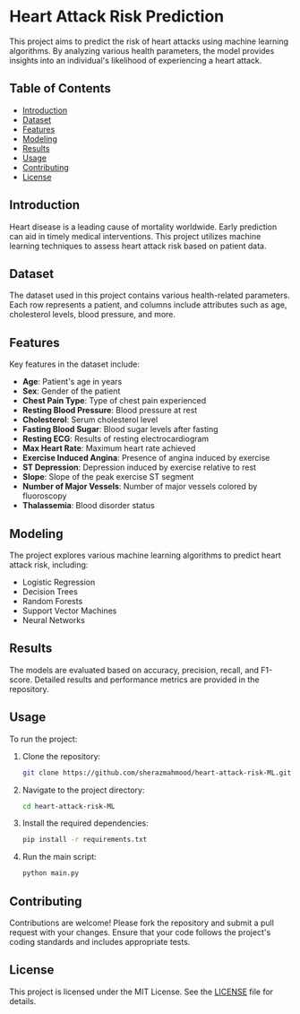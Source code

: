 # Heart Attack Risk Prediction

This project aims to predict the risk of heart attacks using machine learning algorithms. By analyzing various health parameters, the model provides insights into an individual's likelihood of experiencing a heart attack.

## Table of Contents

- [Introduction](#introduction)
- [Dataset](#dataset)
- [Features](#features)
- [Modeling](#modeling)
- [Results](#results)
- [Usage](#usage)
- [Contributing](#contributing)
- [License](#license)

## Introduction

Heart disease is a leading cause of mortality worldwide. Early prediction can aid in timely medical interventions. This project utilizes machine learning techniques to assess heart attack risk based on patient data.

## Dataset

The dataset used in this project contains various health-related parameters. Each row represents a patient, and columns include attributes such as age, cholesterol levels, blood pressure, and more.

## Features

Key features in the dataset include:

- **Age**: Patient's age in years
- **Sex**: Gender of the patient
- **Chest Pain Type**: Type of chest pain experienced
- **Resting Blood Pressure**: Blood pressure at rest
- **Cholesterol**: Serum cholesterol level
- **Fasting Blood Sugar**: Blood sugar levels after fasting
- **Resting ECG**: Results of resting electrocardiogram
- **Max Heart Rate**: Maximum heart rate achieved
- **Exercise Induced Angina**: Presence of angina induced by exercise
- **ST Depression**: Depression induced by exercise relative to rest
- **Slope**: Slope of the peak exercise ST segment
- **Number of Major Vessels**: Number of major vessels colored by fluoroscopy
- **Thalassemia**: Blood disorder status

## Modeling

The project explores various machine learning algorithms to predict heart attack risk, including:

- Logistic Regression
- Decision Trees
- Random Forests
- Support Vector Machines
- Neural Networks

## Results

The models are evaluated based on accuracy, precision, recall, and F1-score. Detailed results and performance metrics are provided in the repository.

## Usage

To run the project:

1. Clone the repository:
   ```bash
   git clone https://github.com/sherazmahmood/heart-attack-risk-ML.git
   ```
2. Navigate to the project directory:
   ```bash
   cd heart-attack-risk-ML
   ```
3. Install the required dependencies:
   ```bash
   pip install -r requirements.txt
   ```
4. Run the main script:
   ```bash
   python main.py
   ```

## Contributing

Contributions are welcome! Please fork the repository and submit a pull request with your changes. Ensure that your code follows the project's coding standards and includes appropriate tests.

## License

This project is licensed under the MIT License. See the [LICENSE](LICENSE) file for details.
